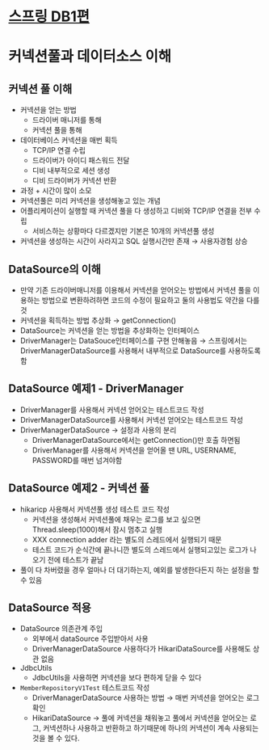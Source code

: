 # [스프링 DB1편](https://www.inflearn.com/course/%EC%8A%A4%ED%94%84%EB%A7%81-db-1/dashboard)
# 커넥션풀과 데이터소스 이해
## 커넥션 풀 이해

- 커넥션을 얻는 방법
    - 드라이버 매니저를 통해
    - 커넥션 풀을 통해
- 데이터베이스 커넥션을 매번 획득
    - TCP/IP 연결 수립
    - 드라이버가 아이디 패스워드 전달
    - 디비 내부적으로 세션 생성
    - 디비 드라이버가 커넥션 반환
- 과정 + 시간이 많이 소모
- 커넥션풀은 미리 커넥션을 생성해놓고 있는 개념
- 어플리케이션이 실행할 때 커넥션 풀을 다 생성하고 디비와 TCP/IP 연결을 전부 수립
    - 서비스하는 상황마다 다르겠지만 기본은 10개의 커넥션풀 생성
- 커넥션을 생성하는 시간이 사라지고 SQL 실행시간만 존재 → 사용자경험 상승

## DataSource의 이해

- 만약 기존 드라이버매니저를 이용해서 커넥션을 얻어오는 방법에서 커넥션 풀을 이용하는 방법으로 변환하려하면 코드의 수정이 필요하고 둘의 사용법도 약간을 다를 것
- 커넥션을 획득하는 방법 추상화 → getConnection()
- DataSource는 커넥션을 얻는 방법을 추상화하는 인터페이스
- DriverManager는 DataSouce인터페이스를 구현 안해놓음 → 스프링에서는 DriverManagerDataSource를 사용해서 내부적으로  DataSource를 사용하도록 함

## DataSource 예제1 - DriverManager

- DriverManager를 사용해서 커넥션 얻어오는 테스트코드 작성
- DriverManagerDataSource를 사용해서 커넥션 얻어오는 테스트코드 작성
- DriverManagerDataSource → 설정과 사용의 분리
    - DriverManagerDataSource에서는 getConnection()만 호출 하면됨
    - DriverManager를 사용해서 커넥션을 얻어올 땐 URL, USERNAME, PASSWORD를 매번 넘겨야함

## DataSource 예제2 - 커넥션 풀

- hikaricp 사용해서 커넥션풀 생성 테스트 코드 작성
    - 커넥션을 생성해서 커넥션풀에 채우는 로그를 보고 싶으면 Thread.sleep(1000)해서 잠시 멈추고 실행
    - XXX connection adder 라는 별도의 스레드에서 실행되기 때문
    - 테스트 코드가 순식간에 끝나니깐 별도의 스레드에서 실행되고있는 로그가 나오기 전에 테스트가 끝남
- 풀이 다 차버렸을 경우 얼마나 더 대기하는지, 예외를 발생한다든지 하는 설정을 할 수 있음

## DataSource 적용

- DataSource 의존관계 주입
    - 외부에서 dataSource 주입받아서 사용
    - DriverManagerDataSource 사용하다가 HikariDataSource를 사용해도 상관 없음
- JdbcUtils
    - JdbcUtils을 사용하면 커넥션을 보다 편하게 닫을 수 있다
- `MemberRepositoryV1Test` 테스트코드 작성
    - DriverManagerDataSource 사용하는 방법 → 매번 커넥션을 얻어오는 로그 확인
    - HikariDataSource → 풀에 커넥션을 채워놓고 풀에서 커넥션을 얻어오는 로그, 커넥션하나 사용하고 반환하고 하기때문에 하나의 커넥션이 계속 사용되는것을 볼 수 있다.
